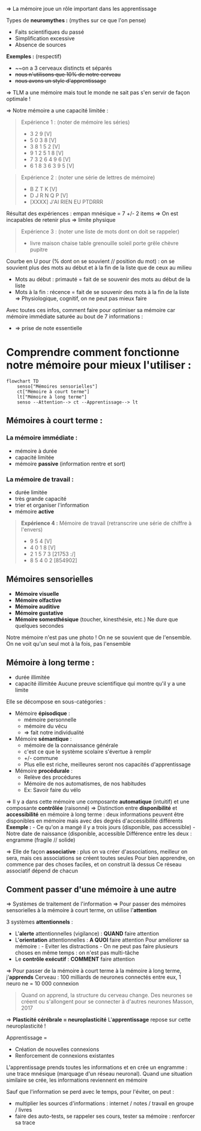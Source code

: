 => La mémoire joue un rôle important dans les apprentissage

Types de **neuromythes :**                       (mythes sur ce que l'on pense)
- Faits scientifiques du passé
- Simplification excessive
- Absence de sources

**Exemples :** (respectif)
-  ~~on a 3 cerveaux distincts et séparés 
- ~~nous n'utilisons que 10% de notre cerveau~~
- ~~nous avons un style d'apprentissage~~

=> TLM a une mémoire mais tout le monde ne sait pas s'en servir de façon optimale !

=> Notre mémoire a une capacité limitée :
> Expérience 1 : (noter de mémoire les séries)
> - 3 2 9 [V]
> - 5 0 3 8 [V]
> - 3 8 1 5 2 [V]
> - 9 1 2 5 1 8 [V]
> - 7 3 2 6 4 9 6 [V]
> - 6 1 8 3 6 3 9 5 [V]

> Expérience 2 : (noter une série de lettres de mémoire)
> - B Z T K [V]
> - D J R N Q P [V]
> - [XXXX] J'AI RIEN EU PTDRRR

Résultat des expériences : empan mnésique = 7 +/- 2 items
=> On est incapables de retenir plus => limite physique

> Expérience 3  : (noter une liste de mots dont on doit se rappeler)
> - livre maison chaise table grenouille soleil porte grêle chèvre pupitre 

Courbe en U pour (% dont on se souvient // position du mot) : on se souvient plus des mots au début et à la fin de la liste que de ceux au milieu
- Mots au début : primauté = fait de se souvenir des mots au début de la liste
- Mots à la fin : récence = fait de se souvenir des mots à la fin de la liste
=> Physiologique, cognitif, on ne peut pas mieux faire

Avec toutes ces infos, comment faire pour optimiser sa mémoire car mémoire immédiate saturée au bout de 7 informations :
- => prise de note essentielle
# Comprendre comment fonctionne notre mémoire pour mieux l'utiliser :

```mermaid
flowchart TD
	senso["Mémoires sensorielles"]
	ct["Mémoire à court terme"]
	lt["Mémoire à long terme"]
	senso --Attention--> ct --Apprentissage--> lt
```
## Mémoires à court terme :
### La mémoire immédiate :
- mémoire à durée 
- capacité limitée 
- mémoire **passive** (information rentre et sort)
### La mémoire de travail :
- durée limitée
- très grande capacité
- trier et organiser l'information
- mémoire **active**
> **Expérience 4 :** Mémoire de travail (retranscrire une série de chiffre à l'envers)
> - 9 5 4 [V]
> - 4 0 1 8 [V]
> - 2 1 5 7 3 [21753 :/]
> - 8 5 4 0 2 [854902]

## Mémoires sensorielles
- **Mémoire visuelle**
- **Mémoire olfactive**
- **Mémoire auditive**
- **Mémoire gustative**
- **Mémoire somesthésique** (toucher, kinesthésie, etc.)
Ne dure que quelques secondes

Notre mémoire n'est pas une photo ! On ne se souvient que de l'ensemble.
On ne voit qu'un seul mot à la fois, pas l'ensemble

## Mémoire à long terme :
- durée illimitée
- capacité illimitée
Aucune preuve scientifique qui montre qu'il y a une limite

Elle se décompose en sous-catégories :
- Mémoire **épisodique** :
	- mémoire personnelle
	- mémoire du vécu
	- => fait notre individualité
- Mémoire **sémantique** :
	- mémoire de la connaissance générale
	- c'est ce que le système scolaire s'évertue à remplir
	- +/- commune 
	- Plus elle est riche, meilleures seront nos capacités d'apprentissage
- Mémoire **procédurale** :
	- Relève des procédures
	- Mémoire de nos automatismes, de nos habitudes
	- Ex: Savoir faire du vélo

=> Il y a dans cette mémoire une composante **automatique** (intuitif) et une composante **contrôlée** (raisonné)
=> Distinction entre **disponibilité** et **accessibilité** en mémoire à long terme : deux informations peuvent être disponibles en mémoire mais avec des degrés d'accessibilité différents
	**Exemple :**
	- Ce qu'on a mangé il y a trois jours (disponible, pas accessible)
	- Notre date de naissance (disponible, accessible
	Différence entre les deux : engramme (fragile // solide)

=> Elle de façon **associative** : plus on va créer d'associations, meilleur on sera, mais ces associations se créent toutes seules
	Pour bien apprendre, on commence par des choses faciles, et on construit là dessus
	Ce réseau associatif dépend de chacun


## Comment passer d'une mémoire à une autre
=> Systèmes de traitement de l'information 
=> Pour passer des mémoires sensorielles à la mémoire à court terme, on utilise l'**attention** 

3 systèmes **attentionnels** :
- L'**alerte** attentionnelles (vigilance) : __QUAND__ faire attention
- L'**orientation** attentionnelles : **A QUOI** faire attention
	Pour améliorer sa mémoire :
		- Eviter les distractions
		- On ne peut pas faire plusieurs choses en même temps : on n'est pas multi-tâche
- Le **contrôle exécutif** : **COMMENT** faire attention

=> Pour passer de la mémoire à court terme à la mémoire à long terme, j'**apprends**
Cerveau : 100 milliards de neurones connectés entre eux, 1 neuro ne = 10 000 connexion

> Quand on apprend, la structure du cerveau change.
> Des neurones se créent ou s'allongent pour se connecter à d'autres neurones
 Masson, 2017

=> **Plasticité cérébrale = neuroplasticité**
L'**apprentissage** repose sur cette neuroplasticité !

Apprentissage =
- Création de nouvelles connexions
- Renforcement de connexions existantes

L'apprentissage prends toutes les informations et en crée un engramme : une trace mnésique (marquage d'un réseau neuronal). Quand une situation similaire se crée, les informations reviennent en mémoire

Sauf que l'information se perd avec le temps, pour l'éviter, on peut :
- multiplier les sources d'informations : internet / notes / travail en groupe / livres
- faire des auto-tests, se rappeler ses cours, tester sa mémoire : renforcer sa trace
